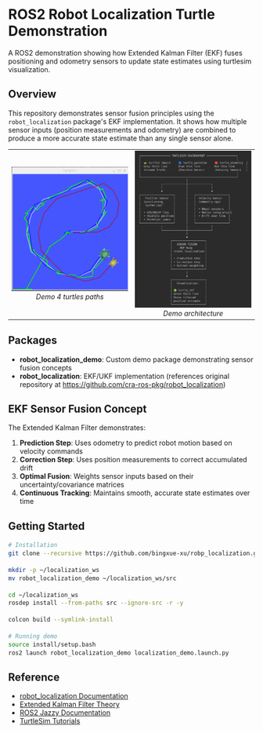 # ROS2 Robot Localization Turtle Demonstration

A ROS2 demonstration showing how Extended Kalman Filter (EKF) fuses positioning and odometry sensors to update state estimates using turtlesim visualization.

## Overview

This repository demonstrates sensor fusion principles using the `robot_localization` package's EKF implementation. It shows how multiple sensor inputs (position measurements and odometry) are combined to produce a more accurate state estimate than any single sensor alone.

<div align="center">
  <table>
    <tr>
      <td align="center" width="50%">
        <img src="images/turtle_demo.png" alt="Turtle Demo" width="500"/>
        <br/><i>Demo 4 turtles paths</i>
      </td>
      <td align="center" width="60%">
        <img src="images/architecture.png" alt="Demonstration Architecture" width="700"/>
        <br/><i>Demo architecture</i>
      </td>
    </tr>
  </table>
</div>




## Packages

- **robot_localization_demo**: Custom demo package demonstrating sensor fusion concepts
- **robot_localization**: EKF/UKF implementation (references original repository at https://github.com/cra-ros-pkg/robot_localization)

## EKF Sensor Fusion Concept

The Extended Kalman Filter demonstrates:

1. **Prediction Step**: Uses odometry to predict robot motion based on velocity commands
2. **Correction Step**: Uses position measurements to correct accumulated drift
3. **Optimal Fusion**: Weights sensor inputs based on their uncertainty/covariance matrices
4. **Continuous Tracking**: Maintains smooth, accurate state estimates over time

## Getting Started

```bash
# Installation
git clone --recursive https://github.com/bingxue-xu/robp_localization.git

mkdir -p ~/localization_ws
mv robot_localization_demo ~/localization_ws/src

cd ~/localization_ws
rosdep install --from-paths src --ignore-src -r -y

colcon build --symlink-install

# Running demo
source install/setup.bash
ros2 launch robot_localization_demo localization_demo.launch.py
```

## Reference

- [robot_localization Documentation](http://docs.ros.org/en/latest/p/robot_localization/)
- [Extended Kalman Filter Theory](https://en.wikipedia.org/wiki/Extended_Kalman_filter)
- [ROS2 Jazzy Documentation](https://docs.ros.org/en/jazzy/)
- [TurtleSim Tutorials](https://docs.ros.org/en/jazzy/Tutorials/Beginner-CLI-Tools/Introducing-Turtlesim/Introducing-Turtlesim.html)
